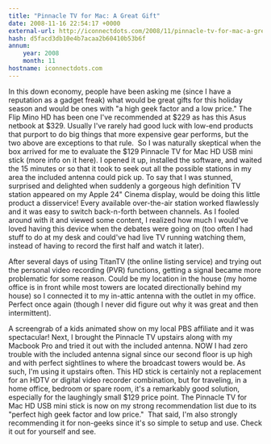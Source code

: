 ```yaml
---
title: "Pinnacle TV for Mac: A Great Gift"
date: 2008-11-16 22:54:17 +0000
external-url: http://iconnectdots.com/2008/11/pinnacle-tv-for-mac-a-great-gift.html
hash: d5facd3db10e4b7acaa2b60410b53b6f
annum:
    year: 2008
    month: 11
hostname: iconnectdots.com
---
```


In this down economy, people have been asking me (since I have a reputation as a gadget freak) what would be great gifts for this holiday season and would be ones with "a high geek factor and a low price."
The Flip Mino HD has been one I've recommended at $229 as has this Asus netbook at $329.
Usually I've rarely had good luck with low-end products that purport to do big things that more expensive gear performs, but the two above are exceptions to that rule.  So I was naturally skeptical when the box arrived for me to evaluate the $129 Pinnacle TV for Mac HD USB mini stick (more info on it here).
I opened it up, installed the software, and waited the 15 minutes or so that it took to seek out all the possible stations in my area the included antenna could pick up. To say that I was stunned, surprised and delighted when suddenly a gorgeous high definition TV station appeared on my Apple 24" Cinema display, would be doing this little product a disservice!
Every available over-the-air station worked flawlessly and it was easy to switch back-n-forth between channels. As I fooled around with it and viewed some content, I realized how much I would've loved having this device when the debates were going on (too often I had stuff to do at my desk and could've had live TV running watching them, instead of having to record the first half and watch it later). 


After several days of using TitanTV (the online listing service) and trying out the personal video recording (PVR) functions, getting a signal became more problematic for some reason. Could be my location in the house (my home office is in front while most towers are located directionally behind my house) so I connected it to my in-attic antenna with the outlet in my office. Perfect once again (though I never did figure out why it was great and then intermittent).
 
A screengrab of a kids animated show on my local PBS affiliate and it was spectacular!
Next, I brought the Pinnacle TV upstairs along with my Macbook Pro and tried it out with the included antenna. NOW I had zero trouble with the included antenna signal since our second floor is up high and with perfect sightlines to where the broadcast towers would be. As such, I'm using it upstairs often.
This HD stick is certainly not a replacement for an HDTV or digital video recorder combination, but for traveling, in a home office, bedroom or spare room, it's a remarkably good solution, especially for the laughingly small $129 price point.
The Pinnacle TV for Mac HD USB mini stick is now on my strong recommendation list due to its "perfect high geek factor and low price."  That said, I'm also strongly recommending it for non-geeks since it's so simple to setup and use. Check it out for yourself and see.

 

